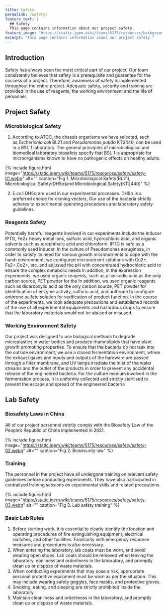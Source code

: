 ```yaml
---
title: Safety
permalink: /safety/
feature_text: |
  ## Safety
  This page contains information about our project safety.
feature_image: "https://static.igem.wiki/teams/5175/resources/background/bg-safety.jpg"
excerpt: "This page contains information about our project safety."
---
```


## Introduction

Safety has always been the most critical part of our project. Our team consistently believes that safety is a prerequisite and guarantee for the success of a project. Therefore, awareness of safety is implemented throughout the entire project. Adequate safety, security and training are provided in the use of reagents, the working environment and the life of personnel.

## Project Safety

### Microbiological Safety

1. According to ATCC, the chassis organisms we have selected, such as *Escherichia coli* BL21 and *Pseudomonas putida* KT2440, can be used in a BSL 1 laboratory. The general principles of microbiological and biomedical laboratory biosafety specify that BSL 1 is appropriate for microorganisms known to have no pathogenic effects on healthy adults.

  {% include figure.html image="https://static.igem.wiki/teams/5175/resources/safety/safety-01.webp" alt="" caption="Fig 1. Microbiological Safety(BL21), Microbiological Safety(DH5α)and Microbiological Safety(KT2440)" %}

2. E.coli DH5α are used in our experimental processes. DH5α is a preferred choice for cloning vectors, Our use of the bacteria strictly adheres to experimental operating procedures and laboratory safety guidelines.

### Reagents Safety

Potentially harmful reagents involved in our experiments include the inducer IPTG, Fe2+ heavy metal ions, sulfuric acid, hydrochloric acid, and organic solvents such as terephthalic acid and chloroform. IPTG is safe as a commonly used inducer. In the culture of Pseudomonas aeruginosa, in order to satisfy its need for various growth micronutrients to cope with the harsh environment, we configured micronutrient solutions with Cu2+, Fe2+,Co2+, etc. and adjusted the pH with concentrated hydrochloric acid to ensure the complex metabolic needs In addition, in the expression experiments, we used organic reagents, such as p-anisodic acid as the only carbon source, PET powder for the In addition, we used organic reagents such as dicarboxylic acid as the only carbon source, PET powder for identification of enzyme activity, sulfuric acid, and anthrone to configure anthrone sulfate solution for verification of product function. In the course of the experiments, we took adequate precautions and established records of the use of all experimental equipments and hazardous drugs to ensure that the laboratory materials would not be abused or misused.

### Working Environment Safety

Our project was designed to use biological methods to degrade microplastics in water bodies and produce rhamnolipids that have plant growth promoting properties. To ensure that the bacteria do not leak into the outside environment, we use a closed fermentation environment, where the exhaust gases and inputs and outputs of the hardware are passed through a filter membrane, and UV lamps irradiate the inlet of the water streams and the outlet of the products in order to prevent any accidental release of the engineered bacteria. For the culture medium involved in the fermentation process, it is uniformly collected and strictly sterilised to prevent the escape and spread of the engineered bacteria	

## Lab Safety

### Biosafety Laws in China

All of our project personnel strictly comply with the Biosafety Law of the People’s Republic of China implemented in 2021.

{% include figure.html image="https://static.igem.wiki/teams/5175/resources/safety/safety-02.webp" alt="" caption="Fig 2. Biosecurity law" %}

### Training

The personnel in the project have all undergone training on relevant safety guidelines before conducting experiments. They have also participated in centralized training sessions on experimental skills and related precautions.

{% include figure.html image="https://static.igem.wiki/teams/5175/resources/safety/safety-03.webp" alt="" caption="Fig 3. Lab safety training" %}

### Basic Lab Rules

1. Before starting work, it is essential to clearly identify the location and operating procedures of fire extinguishing equipment, electrical switches, and other facilities. Familiarity with emergency response measures and procedures is also necessary.
2. When entering the laboratory, lab coats must be worn, and avoid wearing open shoes. Lab coats should be removed when leaving the laboratory. eanliness and orderliness in the laboratory, and promptly clean up or dispose of waste materials.
3. When conducting experiments that may pose a risk, appropriate personal protective equipment must be worn as per the situation. This may include wearing safety goggles, face masks, and protective gloves.
4. Smoking, eating, and sleeping are strictly prohibited inside the laboratory.
5. Maintain cleanliness and orderliness in the laboratory, and promptly clean up or dispose of waste materials.